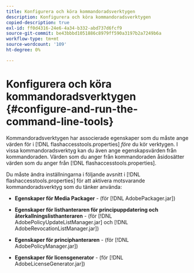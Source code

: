 ```yaml
---
title: Konfigurera och köra kommandoradsverktygen
description: Konfigurera och köra kommandoradsverktygen
copied-description: true
exl-id: ff0d4316-24e6-4a34-b332-abd737d6fcf9
source-git-commit: be43bbbd1051886c8979ff590a3197b2a7249b6a
workflow-type: tm+mt
source-wordcount: '109'
ht-degree: 0%

---
```


# Konfigurera och köra kommandoradsverktygen {#configure-and-run-the-command-line-tools}

Kommandoradsverktygen har associerade egenskaper som du måste ange värden för i [!DNL flashaccesstools.properties] *före* du kör verktygen. I vissa kommandoradsverktyg kan du även ange egenskapsvärden från kommandoraden. Värden som du anger från kommandoraden åsidosätter värden som du anger från [!DNL flashaccesstools.properties].

Du måste ändra inställningarna i följande avsnitt i [!DNL flashaccesstools.properties] för att aktivera motsvarande kommandoradsverktyg som du tänker använda:

* **Egenskaper för Media Packager** - (för [!DNL AdobePackager.jar])

* **Egenskaper för listhanteraren för principuppdatering och återkallningslisthanteraren** - (för [!DNL AdobePolicyUpdateListManager.jar] och [!DNL AdobeRevocationListManager.jar])

* **Egenskaper för principhanteraren** - (för [!DNL AdobePolicyManager.jar])

* **Egenskaper för licensgenerator** - (för [!DNL AdobeLicenseGenerator.jar])
